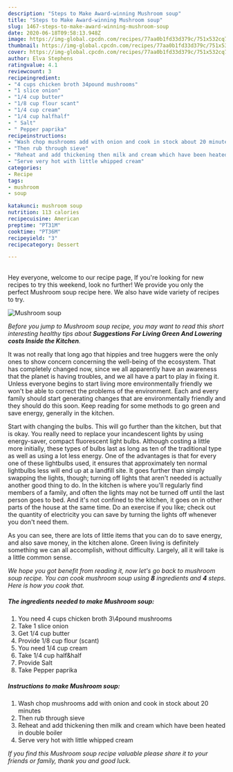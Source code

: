 ```yaml
---
description: "Steps to Make Award-winning Mushroom soup"
title: "Steps to Make Award-winning Mushroom soup"
slug: 1467-steps-to-make-award-winning-mushroom-soup
date: 2020-06-18T09:58:13.948Z
image: https://img-global.cpcdn.com/recipes/77aa0b1fd33d379c/751x532cq70/mushroom-soup-recipe-main-photo.jpg
thumbnail: https://img-global.cpcdn.com/recipes/77aa0b1fd33d379c/751x532cq70/mushroom-soup-recipe-main-photo.jpg
cover: https://img-global.cpcdn.com/recipes/77aa0b1fd33d379c/751x532cq70/mushroom-soup-recipe-main-photo.jpg
author: Elva Stephens
ratingvalue: 4.1
reviewcount: 3
recipeingredient:
- "4 cups chicken broth 34pound mushrooms"
- "1 slice onion"
- "1/4 cup butter"
- "1/8 cup flour scant"
- "1/4 cup cream"
- "1/4 cup halfhalf"
- " Salt"
- " Pepper paprika"
recipeinstructions:
- "Wash chop mushrooms add with onion and cook in stock about 20 minutes"
- "Then rub through sieve"
- "Reheat and add thickening then milk and cream which have been heated in double boiler"
- "Serve very hot with little whipped cream"
categories:
- Recipe
tags:
- mushroom
- soup

katakunci: mushroom soup 
nutrition: 113 calories
recipecuisine: American
preptime: "PT31M"
cooktime: "PT36M"
recipeyield: "3"
recipecategory: Dessert

---
```

<br>
Hey everyone, welcome to our recipe page, If you're looking for new recipes to try this weekend, look no further! We provide you only the perfect Mushroom soup recipe here. We also have wide variety of recipes to try.
<br>


![Mushroom soup](https://img-global.cpcdn.com/recipes/77aa0b1fd33d379c/751x532cq70/mushroom-soup-recipe-main-photo.jpg)

<i>Before you jump to Mushroom soup recipe, you may want to read this short interesting healthy tips about 
<strong>Suggestions For Living Green And Lowering costs Inside the Kitchen</strong>.</i>
</br>

It was not really that long ago that hippies and tree huggers were the only ones to show concern concerning the well-being of the ecosystem. That has completely changed now, since we all apparently have an awareness that the planet is having troubles, and we all have a part to play in fixing it. Unless everyone begins to start living more environmentally friendly we won't be able to correct the problems of the environment. Each and every family should start generating changes that are environmentally friendly and they should do this soon. Keep reading for some methods to go green and save energy, generally in the kitchen.

Start with changing the bulbs. This will go further than the kitchen, but that is okay. You really need to replace your incandescent lights by using energy-saver, compact fluorescent light bulbs. Although costing a little more initially, these types of bulbs last as long as ten of the traditional type as well as using a lot less energy. One of the advantages is that for every one of these lightbulbs used, it ensures that approximately ten normal lightbulbs less will end up at a landfill site. It goes further than simply swapping the lights, though; turning off lights that aren't needed is actually another good thing to do. In the kitchen is where you'll regularly find members of a family, and often the lights may not be turned off until the last person goes to bed. And it's not confined to the kitchen, it goes on in other parts of the house at the same time. Do an exercise if you like; check out the quantity of electricity you can save by turning the lights off whenever you don't need them.

As you can see, there are lots of little items that you can do to save energy, and also save money, in the kitchen alone. Green living is definitely something we can all accomplish, without difficulty. Largely, all it will take is a little common sense.


<i>We hope you got benefit from reading it, now let's go back to mushroom soup recipe. You can cook mushroom soup using <strong>8</strong> ingredients and <strong>4</strong> steps. Here is how you cook that.
</i>

##### The ingredients needed to make Mushroom soup:

1. You need 4 cups chicken broth 3\4pound mushrooms
1. Take 1 slice onion
1. Get 1/4 cup butter
1. Provide 1/8 cup flour (scant)
1. You need 1/4 cup cream
1. Take 1/4 cup half&amp;half
1. Provide  Salt
1. Take  Pepper paprika


##### Instructions to make Mushroom soup:

1. Wash chop mushrooms add with onion and cook in stock about 20 minutes
1. Then rub through sieve
1. Reheat and add thickening then milk and cream which have been heated in double boiler
1. Serve very hot with little whipped cream


<i>If you find this Mushroom soup recipe valuable please share it to your friends or family, thank you and good luck.</i>
